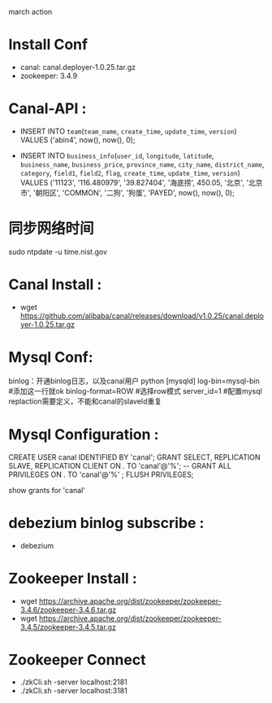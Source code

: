 march action

# Install Conf
* canal: canal.deployer-1.0.25.tar.gz
* zookeeper: 3.4.9

# Canal-API :

* INSERT INTO `team`(`team_name`, `create_time`, `update_time`, `version`) VALUES ('abin4', now(),  now(), 0);

* INSERT INTO `business_info`(`user_id`, `longitude`, `latitude`, `business_name`, `business_price`, `province_name`, `city_name`, `district_name`, `category`, `field1`, `field2`, `flag`, `create_time`, `update_time`, `version`) VALUES ('11123', '116.480979', '39.827404', '海底捞', 450.05, '北京', '北京市', '朝阳区', 'COMMON', '二狗', '狗蛋', 'PAYED', now(), now(), 0);



# 同步网络时间
sudo ntpdate -u time.nist.gov


# Canal Install :

* wget https://github.com/alibaba/canal/releases/download/v1.0.25/canal.deployer-1.0.25.tar.gz


# Mysql Conf:
binlog：开通binlog日志，以及canal用户
python
[mysqld]
log-bin=mysql-bin #添加这一行就ok
binlog-format=ROW #选择row模式
server_id=1 #配置mysql replaction需要定义，不能和canal的slaveId重复

# Mysql Configuration :

CREATE USER canal IDENTIFIED BY 'canal';
GRANT SELECT, REPLICATION SLAVE, REPLICATION CLIENT ON *.* TO 'canal'@'%';
-- GRANT ALL PRIVILEGES ON *.* TO 'canal'@'%' ;
FLUSH PRIVILEGES;

show grants for 'canal'


# debezium binlog subscribe :

* debezium


# Zookeeper Install :

* wget https://archive.apache.org/dist/zookeeper/zookeeper-3.4.6/zookeeper-3.4.6.tar.gz
* wget https://archive.apache.org/dist/zookeeper/zookeeper-3.4.5/zookeeper-3.4.5.tar.gz


# Zookeeper Connect
* ./zkCli.sh -server localhost:2181
* ./zkCli.sh -server localhost:3181
















